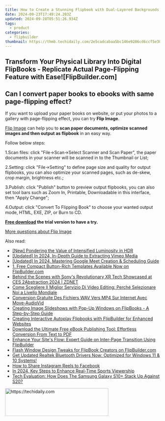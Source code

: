 ```yaml
---
title: How to Create a Stunning Flipbook with Dual-Layered Backgrounds Using Templates on FlipBuilder.com
date: 2024-09-23T17:49:24.203Z
updated: 2024-09-28T05:51:26.934Z
tags:
  - product
categories:
  - flipbuilder
thumbnail: https://thmb.techidaily.com/2e5cadcabaa5bc146e9286cd6ccf5e30c43742afdff538e1080a5add013b39bf.jpg
---
```


## Transform Your Physical Library Into Digital FlipBooks - Replicate Actual Page-Flipping Feature with Ease![FlipBuilder.com]

## Can I convert paper books to ebooks with same page-flipping effect?

If you want to upload your paper books on website, or put your photos to a gallery with page-flipping effect, you can try **Flip Image**. 

[Flip Image](https://tools.techidaily.com/flipbuilder/products/) can help you to **scan paper documents, optimize scanned images and then output as flipbook** in an easy way.

Follow below steps:

1.Scan files: click "File->Scan->Select Scanner and Scan Paper", the paper documents in your scanner will be scanned in to the Thumbnail or List;

2.Setting: click "File->Setting" to define page size and quality for output flipbooks, you can also optimize your scanned pages, such as de-skew, crop margin, brightness etc.;

3.Publish: click "Publish" button to preview output flipbooks, you can also set tool bars such as Zoom In, Printable, Downloadable in this interface, then "Apply Change";

4.Output: click "Convert To Flipping Book" to choose your wanted output mode, HTML, EXE, ZIP, or Burn to CD.

**[Free download](https://tools.techidaily.com/flipbuilder/products/) the trial version to have a try.** 

[More questions about Flip Image](https://tools.techidaily.com/flipbuilder/products/)

<ins class="adsbygoogle"
     style="display:block"
     data-ad-format="autorelaxed"
     data-ad-client="ca-pub-7571918770474297"
     data-ad-slot="1223367746"></ins>

<ins class="adsbygoogle"
     style="display:block"
     data-ad-client="ca-pub-7571918770474297"
     data-ad-slot="8358498916"
     data-ad-format="auto"
     data-full-width-responsive="true"></ins>

<span class="atpl-alsoreadstyle">Also read:</span>
<div><ul>
<li><a href="https://extra-support.techidaily.com/new-pondering-the-value-of-intensified-luminosity-in-hdr/"><u>[New] Pondering the Value of Intensified Luminosity in HDR</u></a></li>
<li><a href="https://vimeo-videos.techidaily.com/updated-in-2024-in-depth-guide-to-extracting-vimeo-media/"><u>[Updated] In 2024, In-Depth Guide to Extracting Vimeo Media</u></a></li>
<li><a href="https://digital-screen-recording.techidaily.com/updated-in-2024-mastering-google-meet-creation-and-scheduling-guide/"><u>[Updated] In 2024, Mastering Google Meet Creation & Scheduling Guide</u></a></li>
<li><a href="https://fox-search.techidaily.com/1-free-compact-button-rich-templates-available-now-on-flipbuildercom/"><u>1. Free Compact Button-Rich Templates Available Now on FlipBuilder.com</u></a></li>
<li><a href="https://tech-renaissance.techidaily.com/behind-the-scenes-with-sonys-revolutionary-xr-tech-showcased-at-ces-2abstraction-2024-zdnet/"><u>Behind the Scenes with Sony's Revolutionary XR Tech Showcased at CES 2Abstraction 2024 | ZDNET</u></a></li>
<li><a href="https://win-deluxe.techidaily.com/come-scegliere-il-miglior-servizio-di-video-editing-perche-selezionare-noi-a-livello-mondiale/"><u>Come Scegliere Il Miglior Servizio Di Video Editing: Perché Selezionare Noi a Livello Mondiale</u></a></li>
<li><a href="https://win-deluxe.techidaily.com/conversion-gratuite-des-fichiers-wav-vers-mp4-sur-internet-avec-move-audiovid/"><u>Conversion Gratuite Des Fichiers WAV Vers MP4 Sur Internet Avec Move-AudioVid</u></a></li>
<li><a href="https://win-deluxe.techidaily.com/creating-image-slideshows-with-pop-up-windows-on-flipbooks-a-step-by-step-guide/"><u>Creating Image Slideshows with Pop-Up Windows on FlipBooks - A Step-by-Step Guide</u></a></li>
<li><a href="https://win-deluxe.techidaily.com/creating-interactive-autoplay-flipbooks-with-flipbuilder-for-enhanced-websites/"><u>Creating Interactive Autoplay Flipbooks with FlipBuilder for Enhanced Websites</u></a></li>
<li><a href="https://win-deluxe.techidaily.com/download-the-ultimate-free-ebook-publishing-tool-effortless-conversion-from-text-to-pdf/"><u>Download the Ultimate Free eBook Publishing Tool: Effortless Conversion From Text to PDF</u></a></li>
<li><a href="https://win-deluxe.techidaily.com/enhance-your-sites-flow-expert-guide-on-inter-page-transition-using-flipbuilder/"><u>Enhance Your Site's Flow: Expert Guide on Inter-Page Transition Using FlipBuilder</u></a></li>
<li><a href="https://win-deluxe.techidaily.com/flash-window-design-tweaks-for-flipbook-creators-on-flipbuildercom/"><u>Flash Window Design Tweaks for FlipBook Creators on FlipBuilder.com</u></a></li>
<li><a href="https://win-amazing.techidaily.com/get-updated-realtek-bluetooth-drivers-now-optimized-for-windows-11-and-10-systems/"><u>Get Updated Realtek Bluetooth Drivers Now: Optimized for Windows 11 & 10 Systems!</u></a></li>
<li><a href="https://facebook.techidaily.com/how-to-share-instagram-reels-to-facebook/"><u>How to Share Instagram Reels to Facebook</u></a></li>
<li><a href="https://screen-mirroring-recording.techidaily.com/in-2024-key-steps-to-enhance-real-time-sports-viewership/"><u>In 2024, Key Steps to Enhance Real-Time Sports Viewership</u></a></li>
<li><a href="https://facebook-clips.techidaily.com/tech-evaluation-how-does-the-samsung-galaxy-s10plus-stack-up-against-s20/"><u>Tech Evaluation: How Does The Samsung Galaxy S10+ Stack Up Against S20?</u></a></li>
</ul></div>

<!-- affiliate ads begin -->
<a href="https://aligracehair.sjv.io/c/5597632/2135402/19272" target="_top" id="2135402">
  <img src="//a.impactradius-go.com/display-ad/19272-2135402" border="0" alt="https://techidaily.com" width="336" height="90"/>
</a>
<img height="0" width="0" src="https://aligracehair.sjv.io/i/5597632/2135402/19272" style="position:absolute;visibility:hidden;" border="0" />
<!-- affiliate ads end -->

